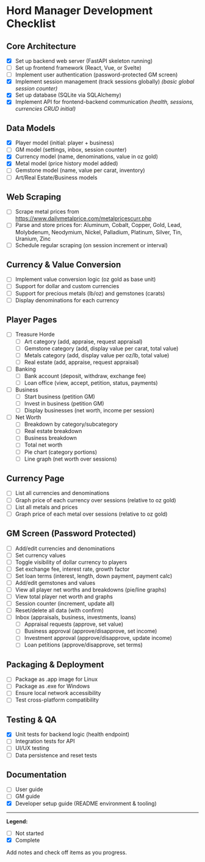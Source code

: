 # Hord Manager Development Checklist

## Core Architecture

- [x] Set up backend web server (FastAPI skeleton running)
- [ ] Set up frontend framework (React, Vue, or Svelte)
- [ ] Implement user authentication (password-protected GM screen)
- [x] Implement session management (track sessions globally) *(basic global session counter)*
- [x] Set up database (SQLite via SQLAlchemy)
- [x] Implement API for frontend-backend communication *(health, sessions, currencies CRUD initial)*

## Data Models

- [x] Player model (initial: player + business)
- [ ] GM model (settings, inbox, session counter)
- [x] Currency model (name, denominations, value in oz gold)
- [x] Metal model (price history model added)
- [ ] Gemstone model (name, value per carat, inventory)
- [ ] Art/Real Estate/Business models

## Web Scraping

- [ ] Scrape metal prices from <https://www.dailymetalprice.com/metalpricescurr.php>
- [ ] Parse and store prices for: Aluminum, Cobalt, Copper, Gold, Lead, Molybdenum, Neodymium, Nickel, Palladium, Platinum, Silver, Tin, Uranium, Zinc
- [ ] Schedule regular scraping (on session increment or interval)

## Currency & Value Conversion

- [ ] Implement value conversion logic (oz gold as base unit)
- [ ] Support for dollar and custom currencies
- [ ] Support for precious metals (lb/oz) and gemstones (carats)
- [ ] Display denominations for each currency

## Player Pages

- [ ] Treasure Horde
  - [ ] Art category (add, appraise, request appraisal)
  - [ ] Gemstone category (add, display value per carat, total value)
  - [ ] Metals category (add, display value per oz/lb, total value)
  - [ ] Real estate (add, appraise, request appraisal)
- [ ] Banking
  - [ ] Bank account (deposit, withdraw, exchange fee)
  - [ ] Loan office (view, accept, petition, status, payments)
- [ ] Business
  - [ ] Start business (petition GM)
  - [ ] Invest in business (petition GM)
  - [ ] Display businesses (net worth, income per session)
- [ ] Net Worth
  - [ ] Breakdown by category/subcategory
  - [ ] Real estate breakdown
  - [ ] Business breakdown
  - [ ] Total net worth
  - [ ] Pie chart (category portions)
  - [ ] Line graph (net worth over sessions)

## Currency Page

- [ ] List all currencies and denominations
- [ ] Graph price of each currency over sessions (relative to oz gold)
- [ ] List all metals and prices
- [ ] Graph price of each metal over sessions (relative to oz gold)

## GM Screen (Password Protected)

- [ ] Add/edit currencies and denominations
- [ ] Set currency values
- [ ] Toggle visibility of dollar currency to players
- [ ] Set exchange fee, interest rate, growth factor
- [ ] Set loan terms (interest, length, down payment, payment calc)
- [ ] Add/edit gemstones and values
- [ ] View all player net worths and breakdowns (pie/line graphs)
- [ ] View total player net worth and graphs
- [ ] Session counter (increment, update all)
- [ ] Reset/delete all data (with confirm)
- [ ] Inbox (appraisals, business, investments, loans)
  - [ ] Appraisal requests (approve, set value)
  - [ ] Business approval (approve/disapprove, set income)
  - [ ] Investment approval (approve/disapprove, update income)
  - [ ] Loan petitions (approve/disapprove, set terms)

## Packaging & Deployment

- [ ] Package as .app image for Linux
- [ ] Package as .exe for Windows
- [ ] Ensure local network accessibility
- [ ] Test cross-platform compatibility

## Testing & QA

- [x] Unit tests for backend logic (health endpoint)
- [ ] Integration tests for API
- [ ] UI/UX testing
- [ ] Data persistence and reset tests

## Documentation

- [ ] User guide
- [ ] GM guide
- [x] Developer setup guide (README environment & tooling)

---

**Legend:**

- [ ] Not started
- [x] Complete

Add notes and check off items as you progress.
